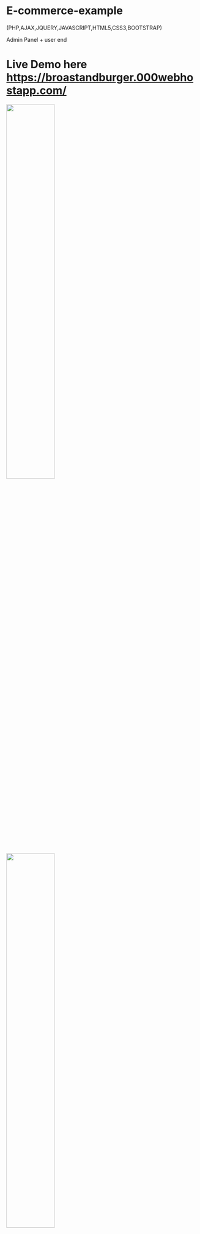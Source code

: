 # E-commerce-example
(PHP,AJAX,JQUERY,JAVASCRIPT,HTML5,CSS3,BOOTSTRAP)

Admin Panel + user end 
# Live Demo here https://broastandburger.000webhostapp.com/


<img src="https://github.com/meetAhmed/E-commerce-example/blob/master/SS/screencapture-localhost-xampp-broastnburger-index-php-2018-09-01-22_41_27.png" width="50%" height="auto">
<br>
<img src="https://github.com/meetAhmed/E-commerce-example/blob/master/SS/screencapture-localhost-xampp-broastnburger-products-php-2018-09-01-22_45_19.png" width="50%" height="auto">
<br>

<img src="https://github.com/meetAhmed/E-commerce-example/blob/master/SS/screencapture-localhost-xampp-broastnburger-admin-products-php-2018-09-01-22_41_03.png" width="50%" height="auto">
<br>
<img src="https://github.com/meetAhmed/E-commerce-example/blob/master/SS/screencapture-localhost-xampp-broastnburger-cart-php-2018-09-01-22_45_49.png" width="50%" height="auto">
<br>
